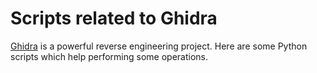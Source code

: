 # Scripts related to Ghidra

[Ghidra](https://ghidra-sre.org/) is a powerful reverse engineering project.
Here are some Python scripts which help performing some operations.
